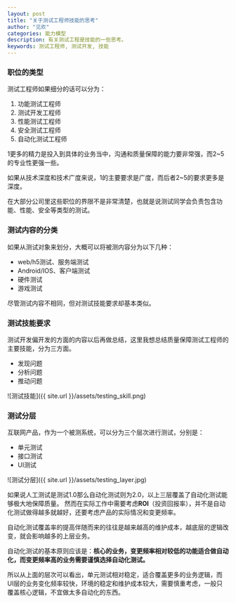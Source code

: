```yaml
---
layout: post
title: "关于测试工程师技能的思考"
author: "见欢"
categories: 能力模型
description: 有关测试工程是技能的一些思考。
keywords: 测试工程师, 测试开发, 技能
---
```


### 职位的类型
测试工程师如果细分的话可以分为：
1. 功能测试工程师
2. 测试开发工程师
3. 性能测试工程师
4. 安全测试工程师
5. 自动化测试工程师

1更多的精力是投入到具体的业务当中，沟通和质量保障的能力要非常强，而2~5的专业性更强一些。

如果从技术深度和技术广度来说，1的主要要求是广度，而后者2~5的要求更多是深度。

在大部分公司里这些职位的界限不是非常清楚，也就是说测试同学会负责包含功能、性能、安全等类型的测试。

### 测试内容的分类
如果从测试对象来划分，大概可以将被测内容分为以下几种：
* web/h5测试、服务端测试
* Android/IOS、客户端测试
* 硬件测试
* 游戏测试

尽管测试内容不相同，但对测试技能要求却基本类似。

### 测试技能要求
测试开发偏开发的方面的内容以后再做总结，这里我想总结质量保障测试工程师的主要技能，分为三方面。

* 发现问题
* 分析问题
* 推动问题

![测试技能]({{ site.url }}/assets/testing_skill.png)

### 测试分层
互联网产品，作为一个被测系统，可以分为三个层次进行测试，分别是：

* 单元测试
* 接口测试
* UI测试

![测试分层]({{ site.url }}/assets/testing_layer.jpg)

如果说人工测试是测试1.0那么自动化测试则为2.0，以上三层覆盖了自动化测试能够极大地保障质量。
然而在实际工作中需要考虑**ROI**（投资回报率），并不是自动化测试做得越多就越好，还要考虑产品的实际情况和变更频率。

自动化测试覆盖率的提高伴随而来的往往是越来越高的维护成本，越底层的逻辑改变，就会影响越多的上层业务。

自动化测试的基本原则应该是：**核心的业务，变更频率相对较低的功能适合做自动化，而变更频率高的业务需要谨慎选择自动化测试。**

所以从上面的层次可以看出，单元测试相对稳定，适合覆盖更多的业务逻辑，而UI层的业务变化频率较快，环境的稳定和维护成本较大，需要慎重考虑，一般只覆盖核心逻辑，不宜做太多自动化的东西。


